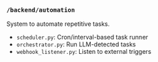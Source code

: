 ### `/backend/automation`

System to automate repetitive tasks.

* `scheduler.py`: Cron/interval-based task runner
* `orchestrator.py`: Run LLM-detected tasks
* `webhook_listener.py`: Listen to external triggers